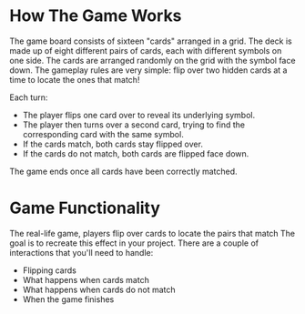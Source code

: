 # How The Game Works

The game board consists of sixteen "cards" arranged in a grid. The deck is made up of eight different pairs of cards, each with different symbols on one side. The cards are arranged randomly on the grid with the symbol face down. The gameplay rules are very simple: flip over two hidden cards at a time to locate the ones that match!

Each turn:

- The player flips one card over to reveal its underlying symbol.
- The player then turns over a second card, trying to find the corresponding card with the same symbol.
- If the cards match, both cards stay flipped over.
- If the cards do not match, both cards are flipped face down.

The game ends once all cards have been correctly matched.

# Game Functionality

The real-life game, players flip over cards to locate the pairs that match The goal is to recreate this effect in your project. There are a couple of interactions that you'll need to handle:

- Flipping cards
- What happens when cards match
- What happens when cards do not match
- When the game finishes
